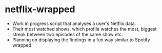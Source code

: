 # netflix-wrapped

- Work in progress script that analyses a user's Netflix data. 
- Their most watched shows, which profile watches the most, biggest streak between two episodes of the same show etc. 
- Planning on displaying the findings in a fun way similar to Spotify wrapped

